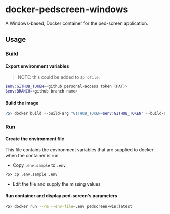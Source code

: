 # docker-pedscreen-windows
A Windows-based, Docker container for the ped-screen application.

## Usage

### Build

#### Export environment variables
> NOTE: this could be added to `$profile`.

```powershell
$env:GITHUB_TOKEN=<github personal-access token (PAT)>
$env:BRANCH=<github branch name>
```

#### Build the image
```powershell
PS> docker build --build-arg "GITHUB_TOKEN=$env:GITHUB_TOKEN" --build-arg "BRANCH=$env:BRANCH" --tag "pedscreen-win:latest" .
```

### Run

#### Create the environment file
This file contains the environment variables that are supplied to docker when the container is run.

- Copy `.env.sample` to `.env`
```powshell
PS> cp .env.sample .env
```
- Edit the file and supply the missing values

#### Run container and display ped-screen's parameters
```bash
PS> docker run --rm --env-file=.env pedscreen-win:latest
```